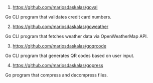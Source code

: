 1. https://github.com/mariosdaskalas/goval

Go CLI program that validates credit card numbers.

2. https://github.com/mariosdaskalas/goweather

Go CLI program that fetches weather data via OpenWeatherMap API.

3. https://github.com/mariosdaskalas/goqrcode

Go CLI program that generates QR codes based on user input.

4. https://github.com/mariosdaskalas/gopress

Go program that compress and decompress files.
